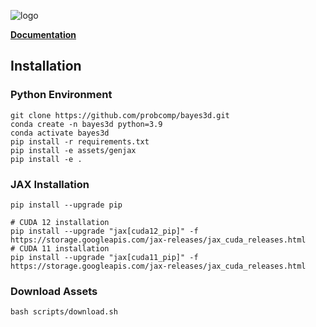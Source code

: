 
![logo](https://github.com/probcomp/bayes3d/assets/66085644/e79f1773-b56d-4329-b418-fe3005fe216b)

**[Documentation](https://probcomp.github.io/bayes3d/bayes3d/)**

## Installation
### Python Environment
```
git clone https://github.com/probcomp/bayes3d.git
conda create -n bayes3d python=3.9
conda activate bayes3d
pip install -r requirements.txt
pip install -e assets/genjax
pip install -e .
```
### JAX Installation
```
pip install --upgrade pip

# CUDA 12 installation
pip install --upgrade "jax[cuda12_pip]" -f https://storage.googleapis.com/jax-releases/jax_cuda_releases.html
# CUDA 11 installation
pip install --upgrade "jax[cuda11_pip]" -f https://storage.googleapis.com/jax-releases/jax_cuda_releases.html
```
### Download Assets
```
bash scripts/download.sh
```
